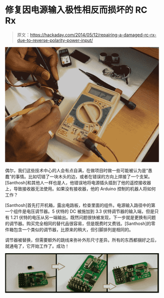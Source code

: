 # 修复因电源输入极性相反而损坏的 RC Rx

> 原文：<https://hackaday.com/2014/05/12/repairing-a-damaged-rc-rx-due-to-reverse-polarity-power-input/>

![Rx Receiver Repair](img/740ff88ccee31805f777e281dc8ab20b.png)

偶尔，我们这些技术中心的人会有点自满，在做项目时做一些可能被认为是“愚蠢”的事情。比如切错了一块木头的边，或者在错误的方向上焊接了一个支架。[Santhosh]和其他人一样也是人，他错误地将电源插头插到了他的遥控接收器上，导致接收器无法使用。如果没有接收器，他的 Arduino 控制的机器人将如何工作？

[Santhosh]首先打开机箱，露出电路板，检查里面的组件。电源输入路径中的第一个组件是电压调节器。5 伏特的 DC 被施加到 3.3 伏特调节器的输入端，但是只有 1.21 伏特的电压从另一端输出。既然问题很快被发现，下一步就是更换有问题的调节器。购买完全相同的替代品很容易，但是既费时又费钱。[Santhosh]的零件箱包含一个类似的调节器，比原来的稍大，但引脚排列是相同的。

调节器被替换，但需要额外的跳线来弥补外形尺寸差异。所有的东西都捆好之后，就通电了，它开始工作了。成功！

![Rx Receiver Repair](img/3f5711acb2427f2f3c32273e4ab17811.png)